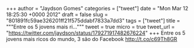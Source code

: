 
+++
author = "Jaydson Gomes"
categories = ["tweet"]
date = "Mon Mar 12 18:25:30 +0000 2012"
draft = false
slug = "801891fc59ae326201ff21f575ddabf7833a7dd3"
tags = ["tweet"]
title = """Entre os 5 jovens mais ri..."""
tweet = true
micro = true
tweet_url = "https://twitter.com/jaydson/status/179271917482676224"
+++
Entre os 5 jovens mais ricos do mundo, 3 são do Facebook http://t.co/c69Th8GR
